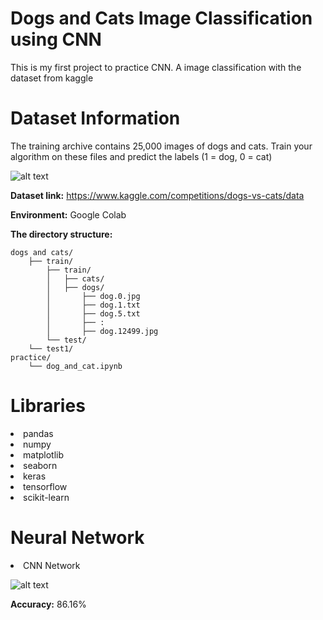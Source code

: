 # Dogs and Cats Image Classification using CNN
This is my first project to practice CNN. A image classification with the dataset from kaggle

# Dataset Information

The training archive contains 25,000 images of dogs and cats. Train your algorithm on these files and predict the labels (1 = dog, 0 = cat)

![alt text](https://github.com/ttrung14/Dogs-and-Cats-Classification/blob/92a8c0de95b45b25c3705c86e4dd83def9bf12d7/image/536aa78069bedddb13c60c3a.webp?raw=true)


**Dataset link:** https://www.kaggle.com/competitions/dogs-vs-cats/data

**Environment:** Google Colab

**The directory structure:**
```
dogs and cats/
	├── train/
        ├── train/
        │   ├── cats/
        │   ├── dogs/
        │       ├── dog.0.jpg
        │       ├── dog.1.txt
        │       ├── dog.5.txt
        │       ├── :
        │       ├── dog.12499.jpg
        └── test/
    └── test1/
practice/
	└── dog_and_cat.ipynb
```
# Libraries

<li>pandas
<li>numpy
<li>matplotlib
<li>seaborn
<li>keras
<li>tensorflow
<li>scikit-learn

# Neural Network

<li>CNN Network

![alt text](https://github.com/ttrung14/Dogs-and-Cats-Classification/blob/92a8c0de95b45b25c3705c86e4dd83def9bf12d7/image/316611236_668344351335441_8492339308702307296_n.png?raw=true)
  
**Accuracy:** 86.16%
